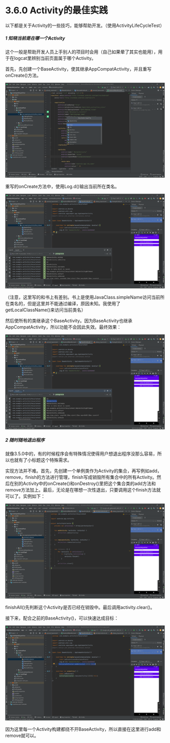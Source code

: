 # 3.6.0 Activity的最佳实践

以下都是关于Activity的一些技巧，能够帮助开发。（使用ActivityLifeCycleTest）

##### 1 知晓当前是在哪一个Activity

这个一般是帮助开发人员上手别人的项目时会用（自己如果晕了其实也能用），用于在logcat里辨别当前页面属于哪个Activity。

首先，先创建一个BaseActivity，使其继承AppCompatActivity，并且重写onCreate()方法。

![1667395553768](image/3.6.0Activity的最佳实践/1667395553768.png)

重写的onCreate方法中，使用Log.d()输出当前所在类名。

![1667397083082](image/3.6.0Activity的最佳实践/1667397083082.png)

（注意，这里写的和书上有差别。书上是使用JavaClass.simpleName访问当前所在类名的，但是这里并不能通过编译，原因未知。我使用了getLocalClassName()来访问当前类名）

然后使所有的类继承这个BaseActivity。因为BaseActivity也继承AppCompatActivity，所以功能不会因此失效。最终效果：

![1667397169490](image/3.6.0Activity的最佳实践/1667397169490.png)

##### 2 随时随地退出程序

就像3.5.0中的，有的时候程序会有特殊情况使得用户想退出程序没那么容易，所以也就有了小标题这个特殊需求。

实现方法并不难。首先，先创建一个单例类作为Activity的集合，再写例如add，remove，finish的方法进行管理，finish写成销毁所有集合中的所有Activity。然后在别的Activity中的onCreate()和onDestroy()里把这个集合类的add方法和remove方法加上。最后，无论是在哪想一次性退出，只要调用这个finish方法就可以了。实例如下：

![1667459129641](image/3.6.0Activity的最佳实践/1667459129641.png)

finishAll()先判断这个Activity是否已经在销毁中。最后调用activity.clear()。

接下来，配合之前的BaseActivity()，可以快速达成目标：

![1667459249520](image/3.6.0Activity的最佳实践/1667459249520.png)

因为这里每一个Activity构建都绕不开BaseActivity，所以直接在这里进行add和remove就可以。
